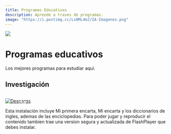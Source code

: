 ```yaml
---
title: Programas Educativos
description: Aprende a traves de programas.
image: "https://i.postimg.cc/Ls0ML4mJ/IA-Imagenes.png"
---
```

![](https://i.postimg.cc/XvPpnnSK/IA-Imagenes-1.png)
# Programas educativos
Los mejores programas para estudiar aquí.

## Investigación

<a href="https://drive.google.com/file/d/1VBISYveTi-tFBun5wMhWjBLuSbvHSkfC/view?usp=drive_link" target="_blank">
 <div style="position: relative; padding-top: 1em">
   <p style="position: absolute; top: 5px; left: 20px; font-size: 14px; color: white; text-indent: 20px">⭐Mi Encarta 2009</p>
   <img src="https://i.postimg.cc/RZPvRHhg/Mini-Descarga.png" alt="Descarga" />
 </div>
</a>

Esta instalación incluye Mi primera encarta, Mi encarta y los diccionarios de ingles, ademas de las enciclopedias.
Para poder jugar y reproducir el contenido tambien trae una version segura y actualizada de FlashPlayer que debes instalar. 